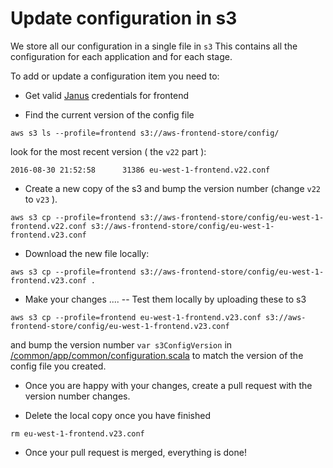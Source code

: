 # Update configuration in s3

We store all our configuration in a single file in `s3`
This contains all the configuration for each application and for each stage.

To add or update a configuration item you need to:

- Get valid [Janus](https://janus.gutools.co.uk) credentials for frontend

- Find the current version of the config file
```
aws s3 ls --profile=frontend s3://aws-frontend-store/config/
```

look for the most recent version ( the `v22` part ):

```
2016-08-30 21:52:58      31386 eu-west-1-frontend.v22.conf
```

- Create a new copy of the s3 and bump the version number (change `v22` to `v23` ).

```
aws s3 cp --profile=frontend s3://aws-frontend-store/config/eu-west-1-frontend.v22.conf s3://aws-frontend-store/config/eu-west-1-frontend.v23.conf
```

-  Download the new file locally:
```
aws s3 cp --profile=frontend s3://aws-frontend-store/config/eu-west-1-frontend.v23.conf .
```

- Make your changes ....
-- Test them locally by uploading these to s3
```
aws s3 cp --profile=frontend eu-west-1-frontend.v23.conf s3://aws-frontend-store/config/eu-west-1-frontend.v23.conf
```
and bump the version number `var s3ConfigVersion` in [/common/app/common/configuration.scala](https://github.com/guardian/frontend/blob/master/common/app/common/configuration.scala) to match the version of the config file you created.

- Once you are happy with your changes, create a pull request with the version number changes.

- Delete the local copy once you have finished
```
rm eu-west-1-frontend.v23.conf
```

- Once your pull request is merged, everything is done!





